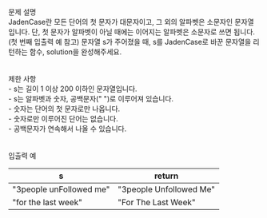 <div class='title'>문제 설명</div>
<div class='textBox'>JadenCase란 모든 단어의 첫 문자가 대문자이고, 그 외의 알파벳은 소문자인 문자열입니다. 단, 첫 문자가 알파벳이 아닐 때에는 이어지는 알파벳은 소문자로 쓰면 됩니다. (첫 번째 입출력 예 참고)
문자열 s가 주어졌을 때, s를 JadenCase로 바꾼 문자열을 리턴하는 함수, solution을 완성해주세요.</div>
</br>
<div class='line'></div>
</br>
<div class='title'>제한 사항</div>
<div class='restriction'>- s는 길이 1 이상 200 이하인 문자열입니다.</div>
<div class='restriction'>- s는 알파벳과 숫자, 공백문자(" ")로 이루어져 있습니다.</div>
<div class='restriction2'>- 숫자는 단어의 첫 문자로만 나옵니다.</div>
<div class='restriction2'>- 숫자로만 이루어진 단어는 없습니다.</div>
<div class='restriction2'>- 공백문자가 연속해서 나올 수 있습니다.</div>
</br>
<div class='line'></div>
</br>
<div class='title'>입출력 예</div>
<table>
<thead>
<tr>
<th>s</th>
<th>return</th>
</tr>
</thead>
<tbody>
<tr>
<td>"3people unFollowed me"</td>
<td>"3people Unfollowed Me"</td>
</tr>
<tr>
<td>"for the last week"</td>
<td>"For The Last Week"</td>
</tr>
</tbody>
</table>
</br>
